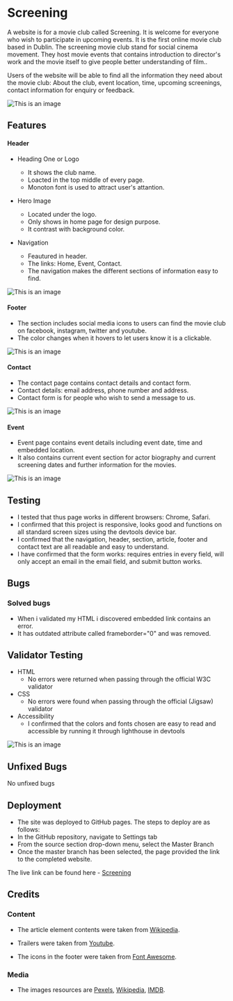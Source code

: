 # Screening

A website is for a movie club called Screening. It is welcome for everyone who wish to participate in upcoming events. It is the first online movie club based in Dublin. The screening movie club stand for social cinema movement. They host movie events that contains introduction to director's work and the movie itself to give people better understanding of film..

Users of the website will be able to find all the information they need about the movie club: About the club, event location, time, upcoming screenings, contact information for enquiry or feedback. 

![This is an image](assets/images/ScreenshotOfTheWebsite.png)

## Features
#### Header
- Heading One or Logo
  - It shows the club name.
  - Loacted in the top middle of every page.
  - Monoton font is used to attract user's attantion.
- Hero Image
  - Located under the logo.
  - Only shows in home page for design purpose.
  - It contrast with background color.

- Navigation
  - Feautured in header.
  - The links: Home, Event, Contact.
  - The navigation makes the different sections of information easy to find.

![This is an image](assets/images/HeaderScreenshot.png)

#### Footer
- The section includes social media icons to users can find the movie club on facebook, instagram, twitter and youtube.
- The color changes when it hovers to let users know it is a clickable.

![This is an image](assets/images/FooterScreenshot.png)
#### Contact
- The contact page contains contact details and contact form.
- Contact details: email address, phone number and address.
- Contact form is for people who wish to send a message to us.

![This is an image](assets/images/ContactScreenshot.png)

#### Event
- Event page contains event details including event date, time and embedded location.
- It also contains current event section for actor biography and current screening dates and further information for the movies.

![This is an image](assets/images/EventScreenshot.png)

## Testing
- I tested that thus page works in different browsers: Chrome, Safari.
- I confirmed that this project is responsive, looks good and functions on all standard screen sizes using the devtools device bar.
- I confirmed that the navigation, header, section, article, footer and contact text are all readable and easy to understand.
- I have confirmed that the form works: requires entries in every field, will only accept an email in the email field, and submit button works.
## Bugs
### Solved bugs
- When i validated my HTML i discovered embedded link contains an error. 
- It has outdated attribute called frameborder="0" and was removed.
## Validator Testing
- HTML
  - No errors were returned when passing through the official W3C validator
- CSS
  - No errors were found when passing through the official (Jigsaw) validator
- Accessibility
  - I confirmed that the colors and fonts chosen are easy to read and accessible by running it through lighthouse in devtools
 
![This is an image](assets/images/LighthouseScore.png) 

## Unfixed Bugs
No unfixed bugs
## Deployment
- The site was deployed to GitHub pages. The steps to deploy are as follows:
 - In the GitHub repository, navigate to Settings tab
 - From the source section drop-down menu, select the Master Branch
 - Once the master branch has been selected, the page provided the link to the completed website.

The live link can be found here - [Screening](https://uyangabatnasann.github.io/screening/)

## Credits
### Content
- The article element contents were taken from [Wikipedia](https://www.wikipedia.com).
* Trailers were taken from [Youtube](https://www.youtube.com).
+ The icons in the footer were taken from [Font Awesome](https://www.fontawesome.com).
### Media
- The images resources are [Pexels](https://www.pexels.com), [Wikipedia](https://www.wikipedia.com), [IMDB](https://www.wikipedia.com).

